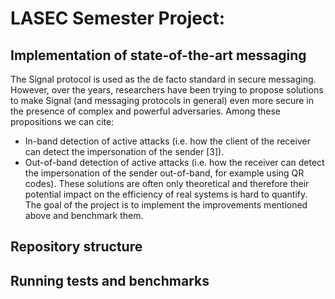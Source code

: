 # LASEC Semester Project: 
## Implementation of state-of-the-art messaging

The Signal protocol is used as the de facto standard in secure messaging. However, over the years, researchers have been trying to propose solutions to make Signal (and messaging protocols in general) even more secure in the presence of complex and powerful adversaries. Among these propositions we can cite:
- In-band detection of active attacks (i.e. how the client of the receiver can detect the impersonation of the sender [3]).
- Out-of-band detection of active attacks (i.e. how the receiver can detect the impersonation of the sender out-of-band, for example using QR codes).
These solutions are often only theoretical and therefore their potential impact on the efficiency of real systems is hard to quantify. The goal of the project is to implement the improvements mentioned above and benchmark them.

## Repository structure

## Running tests and benchmarks

